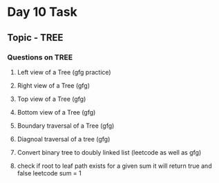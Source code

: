 # Day 10 Task

## Topic - TREE

### Questions on TREE

1. Left view of a Tree (gfg practice)

2. Right view of a Tree (gfg)

3. Top view of a Tree (gfg)

4. Bottom view of a Tree (gfg)

5. Boundary traversal of a Tree (gfg)

6. Diagnoal traversal of a tree (gfg)

7. Convert binary tree to doubly linked list (leetcode as well as gfg)

8. check if root to leaf path exists for a given sum it will return true and false leetcode 
	sum = 1